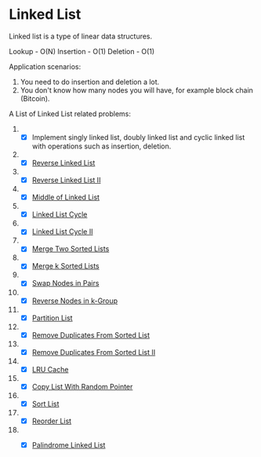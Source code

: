 # Linked List

Linked list is a type of linear data structures.

Lookup - O(N)
Insertion - O(1)
Deletion - O(1)

Application scenarios:
1. You need to do insertion and deletion a lot.
2. You don't know how many nodes you will have, for example block chain (Bitcoin).

A List of Linked List related problems:
1. - [x] Implement singly linked list, doubly linked list and cyclic linked list with operations such as insertion, deletion.
2. - [x] [Reverse Linked List](https://leetcode-cn.com/problems/reverse-linked-list/) 
3. - [x] [Reverse Linked List II](https://leetcode-cn.com/problems/reverse-linked-list-ii/)
4. - [x] [Middle of Linked List](https://leetcode-cn.com/problems/middle-of-the-linked-list/)
5. - [x] [Linked List Cycle](https://leetcode.com/problems/linked-list-cycle/)
6. - [x] [Linked List Cycle II](https://leetcode.com/problems/linked-list-cycle-ii/)
7. - [x] [Merge Two Sorted Lists](https://leetcode-cn.com/problems/merge-two-sorted-lists/)
8. - [x] [Merge k Sorted Lists](https://leetcode.com/problems/merge-k-sorted-list)
9. - [x] [Swap Nodes in Pairs](https://leetcode.com/problems/swap-nodes-in-pairs/)
10. - [x] [Reverse Nodes in k-Group](https://leetcode.com/problems/reverse-nodes-in-k-group/)
11. - [x] [Partition List](https://leetcode-cn.com/problems/partition-list/)
12. - [x] [Remove Duplicates From Sorted List](https://leetcode-cn.com/problems/remove-duplicates-from-sorted-list/)
13. - [x] [Remove Duplicates From Sorted List II](https://leetcode-cn.com/problems/remove-duplicates-from-sorted-list-ii/)
14. - [x] [LRU Cache](https://leetcode.com/problems/lru-cache/)
15. - [x] [Copy List With Random Pointer](https://leetcode-cn.com/problems/copy-list-with-random-pointer/)
16. - [x] [Sort List](https://leetcode-cn.com/problems/sort-list/)
17. - [x] [Reorder List](https://leetcode-cn.com/problems/reorder-list/)
18. - [x] [Palindrome Linked List](https://leetcode-cn.com/problems/palindrome-linked-list/)


